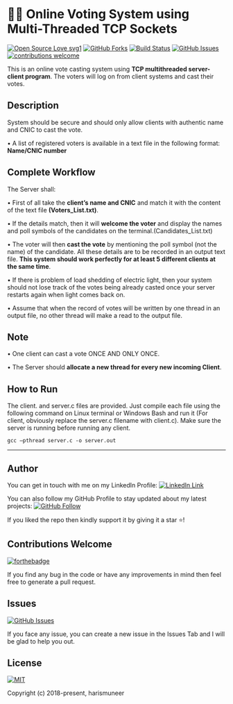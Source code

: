 # 🙋‍♂️ Online Voting System using Multi-Threaded TCP Sockets
[![Open Source Love svg1](https://badges.frapsoft.com/os/v1/open-source.svg?v=103)](#)
[![GitHub Forks](https://img.shields.io/github/forks/harismuneer/Online-Voting-System-TCP.svg?style=social&label=Fork&maxAge=2592000)](https://www.github.com/harismuneer/Online-Voting-System-TCP/fork)
[![Build Status](https://semaphoreapp.com/api/v1/projects/d4cca506-99be-44d2-b19e-176f36ec8cf1/128505/badge.svg)](#)
[![GitHub Issues](https://img.shields.io/github/issues/harismuneer/Online-Voting-System-TCP.svg?style=flat&label=Issues&maxAge=2592000)](https://www.github.com/harismuneer/Online-Voting-System-TCP/issues)
[![contributions welcome](https://img.shields.io/badge/contributions-welcome-brightgreen.svg?style=flat&label=Contributions&colorA=red&colorB=black	)](#)


This is an online vote casting system using **TCP multithreaded server-client program**. The voters will log on from client systems and cast their votes. 

## Description
System should be secure and should only allow clients with authentic name and CNIC to cast the vote.

• A list of registered voters is available in a text file in the following format: **Name/CNIC number**

## Complete Workflow
The Server shall:

•	First of all take the **client’s name and CNIC** and match it with the content of the text file **(Voters_List.txt)**. 

•	If the details match, then it will **welcome the voter** and display the names and poll symbols of the candidates on the terminal.(Candidates_List.txt) 

•	The voter will then **cast the vote** by mentioning the poll symbol (not the name) of the candidate. All these details are to be recorded in an output text file. **This system should work perfectly for at least 5 different clients at the same time**. 

•	If there is problem of load shedding of electric light, then your system should not lose track of the votes being already casted once your server restarts again when light comes back on.

•	Assume that when the record of votes will be written by one thread in an output file, no other thread will make a read to the output file.

## Note
•	One client can cast a vote ONCE AND ONLY ONCE.

•	The Server should **allocate a new thread for every new incoming Client**. 

## How to Run
The client. and server.c files are provided. Just compile each file using the following command on Linux terminal or Windows Bash and run it (For client, obviously replace the server.c filename with client.c). Make sure the server is running before running any client.

``` gcc –pthread server.c -o server.out ```

----------

## Author
You can get in touch with me on my LinkedIn Profile: [![LinkedIn Link](https://img.shields.io/badge/Connect-harismuneer-blue.svg?logo=linkedin&longCache=true&style=social&label=Connect
)](https://www.linkedin.com/in/harismuneer)

You can also follow my GitHub Profile to stay updated about my latest projects: [![GitHub Follow](https://img.shields.io/badge/Connect-harismuneer-blue.svg?logo=Github&longCache=true&style=social&label=Follow)](https://github.com/harismuneer)

If you liked the repo then kindly support it by giving it a star ⭐!

## Contributions Welcome
[![forthebadge](https://forthebadge.com/images/badges/built-with-love.svg)](#)

If you find any bug in the code or have any improvements in mind then feel free to generate a pull request.

## Issues
[![GitHub Issues](https://img.shields.io/github/issues/harismuneer/Online-Voting-System-TCP.svg?style=flat&label=Issues&maxAge=2592000)](https://www.github.com/harismuneer/Online-Voting-System-TCP/issues)

If you face any issue, you can create a new issue in the Issues Tab and I will be glad to help you out.

## License
[![MIT](https://img.shields.io/cocoapods/l/AFNetworking.svg?style=style&label=License&maxAge=2592000)](../master/LICENSE)

Copyright (c) 2018-present, harismuneer                                                        

